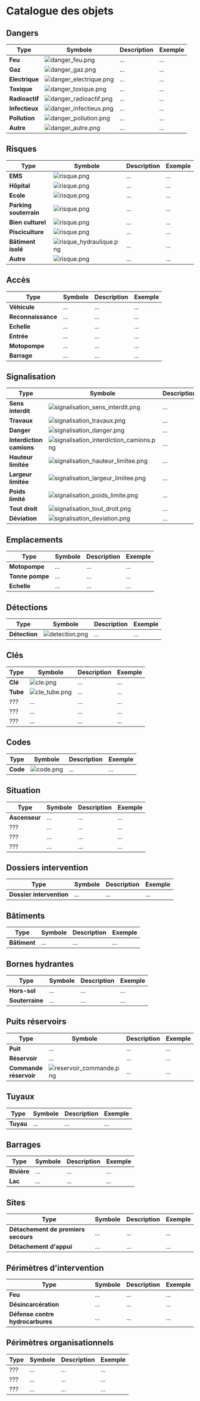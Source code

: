 Catalogue des objets
====================

Dangers
-------

| Type           | Symbole                                                    | Description | Exemple |
| -------------- | ---------------------------------------------------------- | ----------- | ------- |
| **Feu**        | ![danger_feu.png](../symbols/danger_feu.png)               | ...         | ...     |
| **Gaz**        | ![danger_gaz.png](../symbols/danger_gaz.png)               | ...         | ...     |
| **Electrique** | ![danger_electrique.png](../symbols/danger_electrique.png) | ...         | ...     |
| **Toxique**    | ![danger_toxique.png](../symbols/danger_toxique.png)       | ...         | ...     |
| **Radioactif** | ![danger_radioactif.png](../symbols/danger_radioactif.png) | ...         | ...     |
| **Infectieux** | ![danger_infectieux.png](../symbols/danger_infectieux.png) | ...         | ...     |
| **Pollution**  | ![danger_pollution.png](../symbols/danger_pollution.png)   | ...         | ...     |
| **Autre**      | ![danger_autre.png](../symbols/danger_autre.png)           | ...         | ...     |

Risques
-------

| Type                   | Symbole                                                      | Description | Exemple |
| ---------------------- | ------------------------------------------------------------ | ----------- | ------- |
| **EMS**                | ![risque.png](../symbols/risque.png)                         | ...         | ...     |
| **Hôpital**            | ![risque.png](../symbols/risque.png)                         | ...         | ...     |
| **Ecole**              | ![risque.png](../symbols/risque.png)                         | ...         | ...     |
| **Parking souterrain** | ![risque.png](../symbols/risque.png)                         | ...         | ...     |
| **Bien culturel**      | ![risque.png](../symbols/risque.png)                         | ...         | ...     |
| **Pisciculture**       | ![risque.png](../symbols/risque.png)                         | ...         | ...     |
| **Bâtiment isolé**     | ![risque_hydraulique.png](../symbols/risque_hydraulique.png) | ...         | ...     |
| **Autre**              | ![risque.png](../symbols/risque.png)                         | ...         | ...     |

Accès
-----

| Type               | Symbole | Description | Exemple |
| -------------------| ------- | ----------- | ------- |
| **Véhicule**       | ...     | ...         | ...     |
| **Reconnaissance** | ...     | ...         | ...     |
| **Echelle**        | ...     | ...         | ...     |
| **Entrée**         | ...     | ...         | ...     |
| **Motopompe**      | ...     | ...         | ...     |
| **Barrage**        | ...     | ...         | ...     |

Signalisation
-------------

| Type                     | Symbole                                                                                      | Description | Exemple |
| ------------------------ | -------------------------------------------------------------------------------------------- | ----------- | ------- |
| **Sens interdit**        | ![signalisation_sens_interdit.png](../symbols/signalisation_sens_interdit.png)               | ...         | ...     |
| **Travaux**              | ![signalisation_travaux.png](../symbols/signalisation_travaux.png)                           | ...         | ...     |
| **Danger**               | ![signalisation_danger.png](../symbols/signalisation_danger.png)                             | ...         | ...     |
| **Interdiction camions** | ![signalisation_interdiction_camions.png](../symbols/signalisation_interdiction_camions.png) | ...         | ...     |
| **Hauteur limitée**      | ![signalisation_hauteur_limitee.png](../symbols/signalisation_hauteur_limitee.png)           | ...         | ...     |
| **Largeur limitée**      | ![signalisation_largeur_limitee.png](../symbols/signalisation_largeur_limitee.png)           | ...         | ...     |
| **Poids limité**         | ![signalisation_poids_limite.png](../symbols/signalisation_poids_limite.png)                 | ...         | ...     |
| **Tout droit**           | ![signalisation_tout_droit.png](../symbols/signalisation_tout_droit.png)                     | ...         | ...     |
| **Déviation**            | ![signalisation_deviation.png](../symbols/signalisation_deviation.png)                       | ...         | ...     |

Emplacements
------------

| Type            | Symbole | Description | Exemple |
| --------------- | ------- | ----------- | ------- |
| **Motopompe**   | ...     | ...         | ...     |
| **Tonne pompe** | ...     | ...         | ...     |
| **Echelle**     | ...     | ...         | ...     |

Détections
----------

| Type          | Symbole                                    | Description | Exemple |
| ------------- | ------------------------------------------ | ----------- | ------- |
| **Détection** | ![detection.png](../symbols/detection.png) | ...         | ...     |

Clés
----

| Type     | Symbole                                  | Description | Exemple |
| -------- | ---------------------------------------- | ----------- | ------- |
| **Clé**  | ![cle.png](../symbols/cle.png)           | ...         | ...     |
| **Tube** | ![cle_tube.png](../symbols/cle_tube.png) | ...         | ...     |
| ???      | ...                                      | ...         | ...     |
| ???      | ...                                      | ...         | ...     |
| ???      | ...                                      | ...         | ...     |

Codes
-----

| Type     | Symbole                          | Description | Exemple |
| -------- | -------------------------------- | ----------- | ------- |
| **Code** | ![code.png](../symbols/code.png) | ...         | ...     |


Situation
---------

| Type          | Symbole | Description | Exemple |
| ------------- | ------- | ----------- | ------- |
| **Ascenseur** | ...     | ...         | ...     |
| ???           | ...     | ...         | ...     |
| ???           | ...     | ...         | ...     |
| ???           | ...     | ...         | ...     |

Dossiers intervention
---------------------

| Type                     | Symbole | Description | Exemple |
| ------------------------ | ------- | ----------- | ------- |
| **Dossier intervention** | ...     | ...         | ...     |

Bâtiments
---------

| Type         | Symbole | Description | Exemple |
| ------------ | ------- | ----------- | ------- |
| **Bâtiment** | ...     | ...         | ...     |

Bornes hydrantes
----------------

| Type            | Symbole | Description | Exemple |
| ----------------| ------- | ----------- | ------- |
| **Hors-sol**    | ...     | ...         | ...     |
| **Souterraine** | ...     | ...         | ...     |

Puits réservoirs
----------------

| Type                   | Symbole                                                      | Description | Exemple |
| ---------------------- | ------------------------------------------------------------ | ----------- | ------- |
| **Puit**               | ...                                                          | ...         | ...     |
| **Réservoir**          | ...                                                          | ...         | ...     |
| **Commande réservoir** | ![reservoir_commande.png](../symbols/reservoir_commande.png) | ...         | ...     |

Tuyaux
------

| Type      | Symbole | Description | Exemple |
| --------- | ------- | ----------- | ------- |
| **Tuyau** | ...     | ...         | ...     |

Barrages
--------

| Type        | Symbole | Description | Exemple |
| ----------- | ------- | ----------- | ------- |
| **Rivière** | ...     | ...         | ...     |
| **Lac**     | ...     | ...         | ...     |

Sites
-----

| Type                                | Symbole | Description | Exemple |
| ----------------------------------- | ------- | ----------- | ------- |
| **Détachement de premiers secours** | ...     | ...         | ...     |
| **Détachement d'appui**             | ...     | ...         | ...     |

Périmètres d'intervention
-------------------------

| Type                             | Symbole | Description | Exemple |
| -------------------------------- | ------- | ----------- | ------- |
| **Feu**                          | ...     | ...         | ...     |
| **Désincarcération**             | ...     | ...         | ...     |
| **Défense contre hydrocarbures** | ...     | ...         | ...     |

Périmètres organisationnels
---------------------------

| Type     | Symbole | Description | Exemple |
| -------- | ------- | ----------- | ------- |
| ???      | ...     | ...         | ...     |
| ???      | ...     | ...         | ...     |
| ???      | ...     | ...         | ...     |
